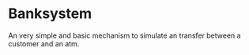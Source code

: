 # Banksystem
An very simple and basic mechanism to simulate an transfer between a customer and an atm.

